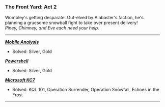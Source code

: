 ### The Front Yard: Act 2
Wombley's getting desparate. Out-elved by Alabaster's faction, he's planning a gruesome snowball fight to take over present delivery!<br>
*Piney, Chimney, and Eve each need your help.*

---

***[Mobile Analysis](/2024_SANS_Holiday_Hack/Act2/MobileAnalysis/)***
- Solved: Silver, Gold

***[Powershell](/2024_SANS_Holiday_Hack/Act2/Powershell/)***
- Solved: Silver, Gold

***[Microsoft KC7](/2024_SANS_Holiday_Hack/Act2/KC7/)***
- Solved: KQL 101, Operation Surrender, Operation Snowfall, Echoes in the Frost

---